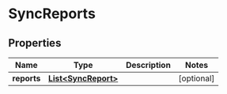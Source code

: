 
# SyncReports

## Properties
Name | Type | Description | Notes
------------ | ------------- | ------------- | -------------
**reports** | [**List&lt;SyncReport&gt;**](SyncReport.md) |  |  [optional]



